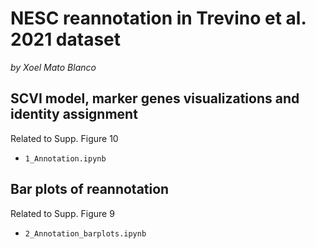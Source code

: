 # NESC reannotation in Trevino et al. 2021 dataset

_by Xoel Mato Blanco_

## SCVI model, marker genes visualizations and identity assignment

Related to Supp. Figure 10  

- `1_Annotation.ipynb`

## Bar plots of reannotation

Related to Supp. Figure 9  

- `2_Annotation_barplots.ipynb`
